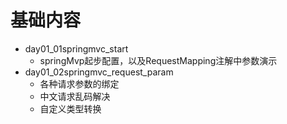 # 基础内容
- day01_01springmvc_start  
    - springMvp起步配置，以及RequestMapping注解中参数演示
- day01_02springmvc_request_param
    - 各种请求参数的绑定
    - 中文请求乱码解决
    - 自定义类型转换




















